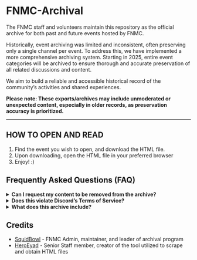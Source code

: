 # FNMC-Archival
The FNMC staff and volunteers maintain this repository as the official archive for both past and future events hosted by FNMC.

Historically, event archiving was limited and inconsistent, often preserving only a single channel per event. To address this, we have implemented a more comprehensive archiving system. Starting in 2025, entire event categories will be archived to ensure thorough and accurate preservation of all related discussions and content.

We aim to build a reliable and accessible historical record of the community’s activities and shared experiences.

**Please note: These exports/archives may include unmoderated or unexpected content, especially in older records, as preservation accuracy is prioritized.**
________________________________________
## HOW TO OPEN AND READ
1. Find the event you wish to open, and download the HTML file.
2. Upon downloading, open the HTML file in your preferred browser
3. Enjoy! :)

## Frequently Asked Questions (FAQ)
<details> <summary><strong> Can I request my content to be removed from the archive?</strong></summary>
Yes. If you'd like your content removed, please contact @squidbowl in the FNMC server or open a request in the Issues tab.
We respect your privacy and aim to preserve history responsibly; your safety and comfort are important to us.

</details> <details> <summary><strong> Does this violate Discord’s Terms of Service?</strong></summary>
No, it does not. This archive is maintained by official FNMC staff and includes only content from our own server.
It is not used for commercial purposes, and all archival activity is transparent and publicly disclosed.
We prioritize responsible preservation and respect for our community members’ rights.

</details> <details> <summary><strong>What does this archive include?</strong></summary>
We only archive public event channels hosted within the FNMC server.
Private messages (DMs), voice chats, and non-event channels are not included.
Our focus is on preserving publicly accessible, community-driven event content — nothing more.

</details>

## Credits
* [SquidBowl](https://squidbowl.carrd.co/) - FNMC Admin, maintainer, and leader of archival program
* [HeroEyad](https://heroeyad.xyz/) - Senior Staff member, creator of the tool utilized to scrape and obtain HTML files
